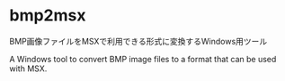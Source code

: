 # bmp2msx

BMP画像ファイルをMSXで利用できる形式に変換するWindows用ツール

A Windows tool to convert BMP image files to a format that can be used with MSX.
